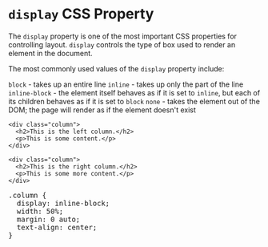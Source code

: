 # `display` CSS Property

The `display` property is one of the most important CSS properties for controlling layout. `display` controls the type of box used to render an element in the document.

The most commonly used values of the `display` property include:

`block` - takes up an entire line
`inline` - takes up only the part of the line 
`inline-block` - the element itself behaves as if it is set to `inline`, but each of its children behaves as if it is set to `block`
`none` - takes the element out of the DOM; the page will render as if the element doesn't exist

```
<div class="column">
  <h2>This is the left column.</h2>
  <p>This is some content.</p>
</div>

<div class="column">
  <h2>This is the right column.</h2>
  <p>This is some more content.</p>
</div>
```

<pre>
.column {
  <span class="highlight">display: inline-block;</span>
  width: 50%;
  margin: 0 auto;
  text-align: center;
}
</pre>